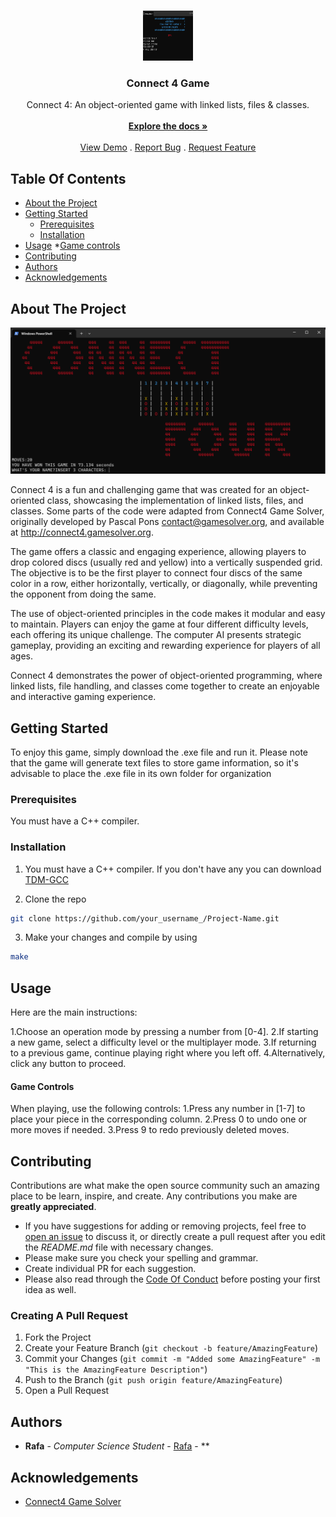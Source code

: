 <br/>
<p align="center">
  <a href="https://github.com/rain-ho/connect4-game">
    <img src="images/preview.png" alt="Logo" width="80" height="80">
  </a>

  <h3 align="center">Connect 4 Game
</h3>

  <p align="center">
    Connect 4: An object-oriented game with linked lists, files &amp; classes.
    <br/>
    <br/>
    <a href="https://github.com/rain-ho/connect4-game"><strong>Explore the docs »</strong></a>
    <br/>
    <br/>
    <a href="https://github.com/rain-ho/connect4-game">View Demo</a>
    .
    <a href="https://github.com/rain-ho/connect4-game/issues">Report Bug</a>
    .
    <a href="https://github.com/rain-ho/connect4-game/issues">Request Feature</a>
  </p>
</p>



## Table Of Contents

* [About the Project](#about-the-project)
* [Getting Started](#getting-started)
  * [Prerequisites](#prerequisites)
  * [Installation](#installation)
* [Usage](#usage)
   *[Game controls](#game-controls)
* [Contributing](#contributing)
* [Authors](#authors)
* [Acknowledgements](#acknowledgements)

## About The Project

![Screen Shot](images/connect4.png)

Connect 4 is a fun and challenging game that was created for an object-oriented class, showcasing the implementation of linked lists, files, and classes. Some parts of the code were adapted from Connect4 Game Solver, originally developed by Pascal Pons <contact@gamesolver.org>, and available at <http://connect4.gamesolver.org>.

The game offers a classic and engaging experience, allowing players to drop colored discs (usually red and yellow) into a vertically suspended grid. The objective is to be the first player to connect four discs of the same color in a row, either horizontally, vertically, or diagonally, while preventing the opponent from doing the same.

The use of object-oriented principles in the code makes it modular and easy to maintain. Players can enjoy the game at four different difficulty levels, each offering its unique challenge. The computer AI presents strategic gameplay, providing an exciting and rewarding experience for players of all ages.

Connect 4 demonstrates the power of object-oriented programming, where linked lists, file handling, and classes come together to create an enjoyable and interactive gaming experience.


## Getting Started

To enjoy this game, simply download the .exe file and run it. Please note that the game will generate text files to store game information, so it's advisable to place the .exe file in its own folder for organization

### Prerequisites

You must have a C++ compiler.

### Installation

1. You must have a C++ compiler. If you don't have any you can download [TDM-GCC](https://jmeubank.github.io/tdm-gcc/articles/2021-05/10.3.0-release)

2. Clone the repo
```sh
git clone https://github.com/your_username_/Project-Name.git
```

3. Make your changes and compile by using 
```sh
make
```

## Usage

Here are the main instructions:

1.Choose an operation mode by pressing a number from [0-4].
2.If starting a new game, select a difficulty level or the multiplayer mode.
3.If returning to a previous game, continue playing right where you left off.
4.Alternatively, click any button to proceed.

#### Game Controls
When playing, use the following controls:
1.Press any number in [1-7] to place your piece in the corresponding column.
2.Press 0 to undo one or more moves if needed.
3.Press 9 to redo previously deleted moves.

## Contributing

Contributions are what make the open source community such an amazing place to be learn, inspire, and create. Any contributions you make are **greatly appreciated**.
* If you have suggestions for adding or removing projects, feel free to [open an issue](https://github.com/rain-ho/connect4-game/issues/new) to discuss it, or directly create a pull request after you edit the *README.md* file with necessary changes.
* Please make sure you check your spelling and grammar.
* Create individual PR for each suggestion.
* Please also read through the [Code Of Conduct](https://github.com/rain-ho/connect4-game/blob/main/CODE_OF_CONDUCT.md) before posting your first idea as well.

### Creating A Pull Request

1. Fork the Project
2. Create your Feature Branch (`git checkout -b feature/AmazingFeature`)
3. Commit your Changes (`git commit -m "Added some AmazingFeature" -m "This is the AmazingFeature Description"`)
4. Push to the Branch (`git push origin feature/AmazingFeature`)
5. Open a Pull Request

## Authors

* **Rafa** - *Computer Science Student* - [Rafa](https://github.com/rain-ho/) - **

## Acknowledgements

* [Connect4 Game Solver](http://connect4.gamesolver.org)


